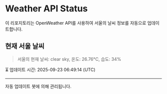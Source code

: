 
# Weather API Status

이 리포지토리는 OpenWeather API를 사용하여 서울의 날씨 정보를 자동으로 업데이트합니다.

## 현재 서울 날씨
> 서울의 현재 날씨: clear sky, 온도: 26.76°C, 습도: 34%

⏳ 업데이트 시간: 2025-09-23 06:49:14 (UTC)

---
자동 업데이트 봇에 의해 관리됩니다.
